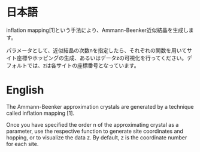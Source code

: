 # 日本語
inflation mapping[1]という手法により、Ammann-Beenker近似結晶を生成します。

パラメータとして、近似結晶の次数nを指定したら、それぞれの関数を用いてサイト座標やホッピングの生成、あるいはデータzの可視化を行ってください。デフォルトでは、zは各サイトの座標番号となっています。

# English
The Ammann-Beenker approximation crystals are generated by a technique called inflation mapping [1].

Once you have specified the order n of the approximating crystal as a parameter, use the respective function to generate site coordinates and hopping, or to visualize the data z. By default, z is the coordinate number for each site.
